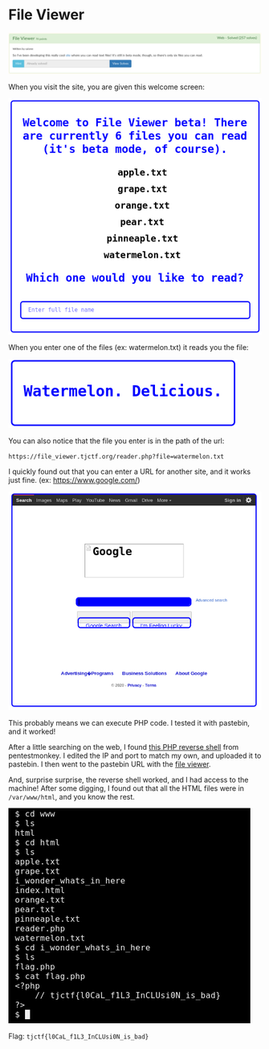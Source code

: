 # File Viewer

![](chall.png)

When you visit the site, you are given this welcome screen:

![](site.png)

When you enter one of the files (ex: watermelon.txt) it reads you the file:

![](watermelon.png)

You can also notice that the file you enter is in the path of the url:

```
https://file_viewer.tjctf.org/reader.php?file=watermelon.txt
```

I quickly found out that you can enter a URL for another site, and it works just fine. (ex: https://www.google.com/)

![](google.png)

This probably means we can execute PHP code. I tested it with pastebin, and it worked!

After a little searching on the web, I found [this PHP reverse shell](http://pentestmonkey.net/tools/web-shells/php-reverse-shell) from pentestmonkey. I edited the IP and port to match my own, and uploaded it to pastebin. I then went to the pastebin URL with the [file viewer](https://file_viewer.tjctf.org/).

And, surprise surprise, the reverse shell worked, and I had access to the machine! After some digging, I found out that all the HTML files were in `/var/www/html`, and you know the rest.

![](reverse-shell.png)

Flag: `tjctf{l0CaL_f1L3_InCLUsi0N_is_bad}`
